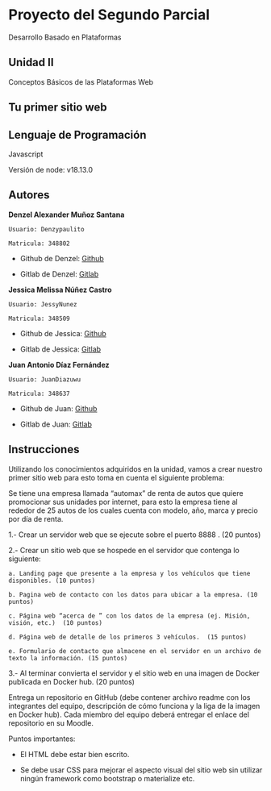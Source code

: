 # Proyecto del Segundo Parcial

Desarrollo Basado en Plataformas

## Unidad II

Conceptos Básicos de las Plataformas Web

## Tu primer sitio web

## Lenguaje de Programación

Javascript

Versión de node: v18.13.0

## Autores

**Denzel Alexander Muñoz Santana**

	Usuario: Denzypaulito

	Matricula: 348802

* Github de Denzel: [Github](https://github.com/Denzypaulito)

* Gitlab de Denzel: [Gitlab](https://gitlab.com/Denzypaul)

**Jessica Melissa Núñez Castro**

	Usuario: JessyNunez

	Matricula: 348509

* Github de Jessica: [Github](https://github.com/JessyNunez)

* Gitlab de Jessica: [Gitlab](https://gitlab.com/JessyNunez)

**Juan Antonio Díaz Fernández**

	Usuario: JuanDiazuwu

	Matricula: 348637

* Github de Juan: [Github](https://github.com/JuanDiazuwu)

* Gitlab de Juan: [Gitlab](https://gitlab.com/a348637)

## Instrucciones

Utilizando los conocimientos adquiridos en la unidad, vamos a crear nuestro primer sitio web para esto toma en cuenta el siguiente problema:

Se tiene una empresa llamada “automax” de renta de autos que quiere promocionar sus unidades por internet, para esto la empresa tiene al rededor de 25 autos de los cuales cuenta con modelo, año, marca y precio por día de renta. 

1.- Crear un servidor web que se ejecute sobre el puerto 8888 . (20 puntos)

2.- Crear un sitio web que se hospede en el servidor que contenga lo siguiente:

    a. Landing page que presente a la empresa y los vehículos que tiene disponibles. (10 puntos)

    b. Pagina web de contacto con los datos para ubicar a la empresa. (10 puntos)

    c. Página web “acerca de ” con los datos de la empresa (ej. Misión, visión, etc.)  (10 puntos)

    d. Página web de detalle de los primeros 3 vehículos.  (15 puntos)

    e. Formulario de contacto que almacene en el servidor en un archivo de texto la información. (15 puntos)
    
3.- Al terminar convierta el servidor y el sitio web en una imagen de Docker publicada en Docker hub. (20 puntos)

Entrega un repositorio en GitHub (debe contener archivo readme con los integrantes del equipo, descripción de cómo funciona y la liga de la imagen en Docker hub). Cada miembro del equipo deberá entregar el enlace del repositorio en su Moodle.

Puntos importantes:

 * El HTML debe estar bien escrito.

 * Se debe usar CSS para mejorar el aspecto visual del sitio web sin utilizar ningún framework como bootstrap o materialize etc.